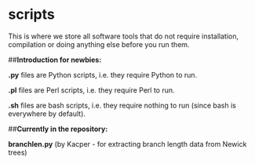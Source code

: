 # scripts
This is where we store all software tools that do not require installation, compilation or doing anything else before you run them.

##**Introduction for newbies:**

**.py** files are Python scripts, i.e. they require Python to run.

**.pl** files are Perl scripts, i.e. they require Perl to run.

**.sh** files are bash scripts, i.e. they require nothing to run (since bash is everywhere by default).


##**Currently in the repository:**

**branchlen.py** (by Kacper - for extracting branch length data from Newick trees)
